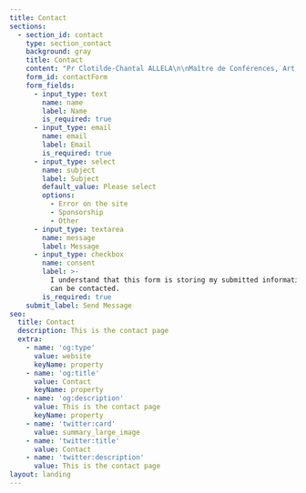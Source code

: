```yaml
---
title: Contact
sections:
  - section_id: contact
    type: section_contact
    background: gray
    title: Contact
    content: "Pr Clotilde-Chantal ALLELA\n\nMaître de Conférences, Art et Littérature hispano-américains <br>Université Omar Bongo <br> Faculté de Lettres et Sciences Humaines <br> Département\_ d’Etudes Ibériques et Latino-américaines <br> BP: 17004 | Tél: 00 (241) 01-73-76-42\nLibreville (GABON)\n<yachadee1208@gmail.com>\n<clotilde.allela@yahoo.com>\n\n"
    form_id: contactForm
    form_fields:
      - input_type: text
        name: name
        label: Name
        is_required: true
      - input_type: email
        name: email
        label: Email
        is_required: true
      - input_type: select
        name: subject
        label: Subject
        default_value: Please select
        options:
          - Error on the site
          - Sponsorship
          - Other
      - input_type: textarea
        name: message
        label: Message
      - input_type: checkbox
        name: consent
        label: >-
          I understand that this form is storing my submitted information so I
          can be contacted.
        is_required: true
    submit_label: Send Message
seo:
  title: Contact
  description: This is the contact page
  extra:
    - name: 'og:type'
      value: website
      keyName: property
    - name: 'og:title'
      value: Contact
      keyName: property
    - name: 'og:description'
      value: This is the contact page
      keyName: property
    - name: 'twitter:card'
      value: summary_large_image
    - name: 'twitter:title'
      value: Contact
    - name: 'twitter:description'
      value: This is the contact page
layout: landing
---
```

